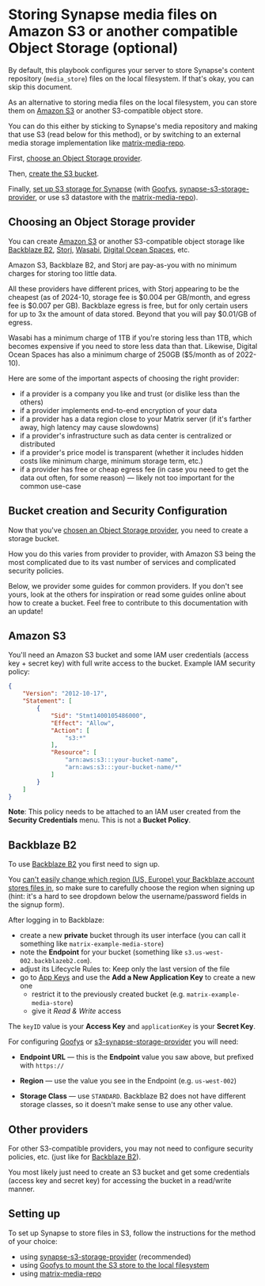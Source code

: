 # Storing Synapse media files on Amazon S3 or another compatible Object Storage (optional)

By default, this playbook configures your server to store Synapse's content repository (`media_store`) files on the local filesystem. If that's okay, you can skip this document.

As an alternative to storing media files on the local filesystem, you can store them on [Amazon S3](https://aws.amazon.com/s3/) or another S3-compatible object store.

You can do this either by sticking to Synapse's media repository and making that use S3 (read below for this method), or by switching to an external media storage implementation like [matrix-media-repo](configuring-playbook-matrix-media-repo.md).

First, [choose an Object Storage provider](#choosing-an-object-storage-provider).

Then, [create the S3 bucket](#bucket-creation-and-security-configuration).

Finally, [set up S3 storage for Synapse](#setting-up) (with [Goofys](configuring-playbook-s3-goofys.md), [synapse-s3-storage-provider](configuring-playbook-synapse-s3-storage-provider.md), or use s3 datastore with the [matrix-media-repo](https://docs.t2bot.io/matrix-media-repo/configuration/s3-datastore.html)).

## Choosing an Object Storage provider

You can create [Amazon S3](https://aws.amazon.com/s3/) or another S3-compatible object storage like [Backblaze B2](https://www.backblaze.com/b2/cloud-storage.html), [Storj](https://storj.io), [Wasabi](https://wasabi.com), [Digital Ocean Spaces](https://www.digitalocean.com/products/spaces), etc.

Amazon S3, Backblaze B2, and Storj are pay-as-you with no minimum charges for storing too little data.

All these providers have different prices, with Storj appearing to be the cheapest (as of 2024-10, storage fee is $0.004 per GB/month, and egress fee is $0.007 per GB). Backblaze egress is free, but for only certain users for up to 3x the amount of data stored. Beyond that you will pay $0.01/GB of egress.

Wasabi has a minimum charge of 1TB if you're storing less than 1TB, which becomes expensive if you need to store less data than that. Likewise, Digital Ocean Spaces has also a minimum charge of 250GB ($5/month as of 2022-10).

Here are some of the important aspects of choosing the right provider:

- if a provider is a company you like and trust (or dislike less than the others)
- if a provider implements end-to-end encryption of your data
- if a provider has a data region close to your Matrix server (if it's farther away, high latency may cause slowdowns)
- if a provider's infrastructure such as data center is centralized or distributed
- if a provider's price model is transparent (whether it includes hidden costs like minimum charge, minimum storage term, etc.)
- if a provider has free or cheap egress fee (in case you need to get the data out often, for some reason) — likely not too important for the common use-case

## Bucket creation and Security Configuration

Now that you've [chosen an Object Storage provider](#choosing-an-object-storage-provider), you need to create a storage bucket.

How you do this varies from provider to provider, with Amazon S3 being the most complicated due to its vast number of services and complicated security policies.

Below, we provider some guides for common providers. If you don't see yours, look at the others for inspiration or read some guides online about how to create a bucket. Feel free to contribute to this documentation with an update!

## Amazon S3

You'll need an Amazon S3 bucket and some IAM user credentials (access key + secret key) with full write access to the bucket. Example IAM security policy:

```json
{
	"Version": "2012-10-17",
	"Statement": [
		{
			"Sid": "Stmt1400105486000",
			"Effect": "Allow",
			"Action": [
				"s3:*"
			],
			"Resource": [
				"arn:aws:s3:::your-bucket-name",
				"arn:aws:s3:::your-bucket-name/*"
			]
		}
	]
}
```

**Note**: This policy needs to be attached to an IAM user created from the **Security Credentials** menu. This is not a **Bucket Policy**.

## Backblaze B2

To use [Backblaze B2](https://www.backblaze.com/b2/cloud-storage.html) you first need to sign up.

You [can't easily change which region (US, Europe) your Backblaze account stores files in](https://old.reddit.com/r/backblaze/comments/hi1v90/make_the_choice_for_the_b2_data_center_region/), so make sure to carefully choose the region when signing up (hint: it's a hard to see dropdown below the username/password fields in the signup form).

After logging in to Backblaze:

- create a new **private** bucket through its user interface (you can call it something like `matrix-example-media-store`)
- note the **Endpoint** for your bucket (something like `s3.us-west-002.backblazeb2.com`).
- adjust its Lifecycle Rules to: Keep only the last version of the file
- go to [App Keys](https://secure.backblaze.com/app_keys.htm) and use the **Add a New Application Key** to create a new one
  - restrict it to the previously created bucket (e.g. `matrix-example-media-store`)
  - give it *Read & Write* access

The `keyID` value is your **Access Key** and `applicationKey` is your **Secret Key**.

For configuring [Goofys](configuring-playbook-s3-goofys.md) or [s3-synapse-storage-provider](configuring-playbook-synapse-s3-storage-provider.md) you will need:

- **Endpoint URL** — this is the  **Endpoint** value you saw above, but prefixed with `https://`

- **Region** — use the value you see in the Endpoint (e.g. `us-west-002`)

- **Storage Class** — use `STANDARD`. Backblaze B2 does not have different storage classes, so it doesn't make sense to use any other value.

## Other providers

For other S3-compatible providers, you may not need to configure security policies, etc. (just like for [Backblaze B2](#backblaze-b2)).

You most likely just need to create an S3 bucket and get some credentials (access key and secret key) for accessing the bucket in a read/write manner.

## Setting up

To set up Synapse to store files in S3, follow the instructions for the method of your choice:

- using [synapse-s3-storage-provider](configuring-playbook-synapse-s3-storage-provider.md) (recommended)
- using [Goofys to mount the S3 store to the local filesystem](configuring-playbook-s3-goofys.md)
- using [matrix-media-repo](configuring-playbook-matrix-media-repo.md)

